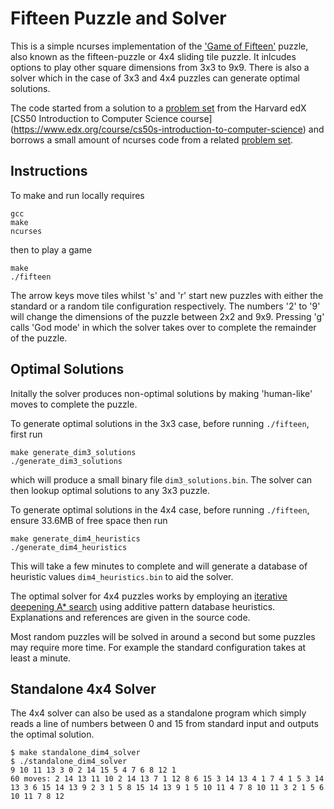 # Fifteen Puzzle and Solver

This is a simple ncurses implementation of the
['Game of Fifteen'](https://en.wikipedia.org/wiki/15_puzzle)
puzzle, also known as the fifteen-puzzle or 4x4 sliding tile puzzle. It
inlcudes options to play other square dimensions from 3x3 to 9x9. There is also
a solver which in the case of 3x3 and 4x4 puzzles can generate optimal
solutions.

The code started from a solution to a
[problem set](https://docs.cs50.net/problems/fifteen/fifteen.html) from the
Harvard edX [CS50 Introduction to Computer Science course]
(https://www.edx.org/course/cs50s-introduction-to-computer-science) and borrows
a small amount of ncurses code from a related
[problem set](http://cdn.cs50.net/2011/fall/psets/4/pset4.pdf).

## Instructions

To make and run locally requires

```
gcc
make
ncurses
```

then to play a game

```
make
./fifteen
```
The arrow keys move tiles whilst 's' and 'r' start new puzzles with either the
standard or a random tile configuration respectively. The numbers '2' to '9'
will change the dimensions of the puzzle between 2x2 and 9x9. Pressing 'g'
calls 'God mode' in which the solver takes over to complete the remainder of
the puzzle.


## Optimal Solutions

Initally the solver produces non-optimal solutions by making 'human-like' moves
to complete the puzzle.

To generate optimal solutions in the 3x3 case, before running `./fifteen`,
first run

```
make generate_dim3_solutions
./generate_dim3_solutions
```

which will produce a small binary file `dim3_solutions.bin`. The solver can
then lookup optimal solutions to any 3x3 puzzle.

To generate optimal solutions in the 4x4 case, before running `./fifteen`,
ensure 33.6MB of free space then run

```
make generate_dim4_heuristics
./generate_dim4_heuristics
```

This will take a few minutes to complete and will generate a database of
heuristic values `dim4_heuristics.bin` to aid the solver.

The optimal solver for 4x4 puzzles works by employing an [iterative deepening A*
search](https://en.wikipedia.org/wiki/Iterative_deepening_A*) using additive
pattern database heuristics. Explanations and references are given in the
source code.

Most random puzzles will be solved in around a second but some puzzles may require 
more time. For example the standard configuration takes at least a minute.

## Standalone 4x4 Solver

The 4x4 solver can also be used as a standalone program which simply reads a
line of numbers between 0 and 15 from standard input and outputs the optimal
solution.

```
$ make standalone_dim4_solver
$ ./standalone_dim4_solver
9 10 11 13 3 0 2 14 15 5 4 7 6 8 12 1
60 moves: 2 14 13 11 10 2 14 13 7 1 12 8 6 15 3 14 13 4 1 7 4 1 5 3 14 13 3 6 15 14 13 9 2 3 1 5 8 15 14 13 9 1 5 10 11 4 7 8 10 11 3 2 1 5 6 10 11 7 8 12
```

